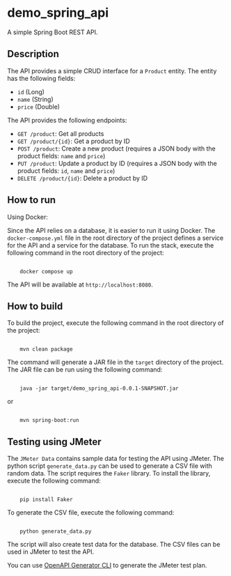 # demo_spring_api

A simple Spring Boot REST API.

## Description

The API provides a simple CRUD interface for a `Product` entity. The entity has the following fields:

- `id` (Long)
- `name` (String)
- `price` (Double)

The API provides the following endpoints:

- `GET /product`: Get all products
- `GET /product/{id}`: Get a product by ID
- `POST /product`: Create a new product (requires a JSON body with the product fields: `name` and `price`)
- `PUT /product`: Update a product by ID (requires a JSON body with the product fields: `id`, `name` and `price`)
- `DELETE /product/{id}`: Delete a product by ID

## How to run

Using Docker:

Since the API relies on a database, it is easier to run it using Docker. The `docker-compose.yml` file in the root directory of the project defines a service for the API and a service for the database. To run the stack, execute the following command in the root directory of the project:

```shell

    docker compose up

```

The API will be available at `http://localhost:8080`.

## How to build

To build the project, execute the following command in the root directory of the project:

```shell

    mvn clean package

```

The command will generate a JAR file in the `target` directory of the project. The JAR file can be run using the following command:

```shell

    java -jar target/demo_spring_api-0.0.1-SNAPSHOT.jar

```

or 

```shell

    mvn spring-boot:run

```

## Testing using JMeter

The `JMeter Data` contains sample data for testing the API using JMeter. The python script `generate_data.py` can be used to generate a CSV file with random data. The script requires the `Faker` library. To install the library, execute the following command:

```shell

    pip install Faker

```

To generate the CSV file, execute the following command:

```shell

    python generate_data.py

```

The script will also create test data for the database. The CSV files can be used in JMeter to test the API.

You can use [OpenAPI Generator CLI](https://openapi-generator.tech/docs/installation/) to generate the JMeter test plan.
